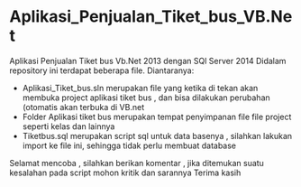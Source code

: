 # Aplikasi_Penjualan_Tiket_bus_VB.Net
Aplikasi Penjualan Tiket bus Vb.Net 2013 dengan SQl Server 2014
Didalam repository ini terdapat beberapa file. Diantaranya:
<ul>
  <li>Aplikasi_Tiket_bus.sln merupakan file yang ketika di tekan akan membuka project aplikasi tiket bus , dan bisa dilakukan perubahan (otomatis akan terbuka di VB.net </li>
  <li>Folder Aplikasi tiket bus merupakan tempat penyimpanan file file project seperti kelas dan lainnya</li>
  <li>Tiketbus.sql merupakan script sql untuk data basenya , silahkan lakukan import ke file ini, sehingga tidak perlu membuat database </li>
  </ul>
  <p>Selamat mencoba , silahkan berikan komentar , jika ditemukan suatu kesalahan pada script mohon<srong> kritik dan sarannya</strong> Terima kasih</p>
  
